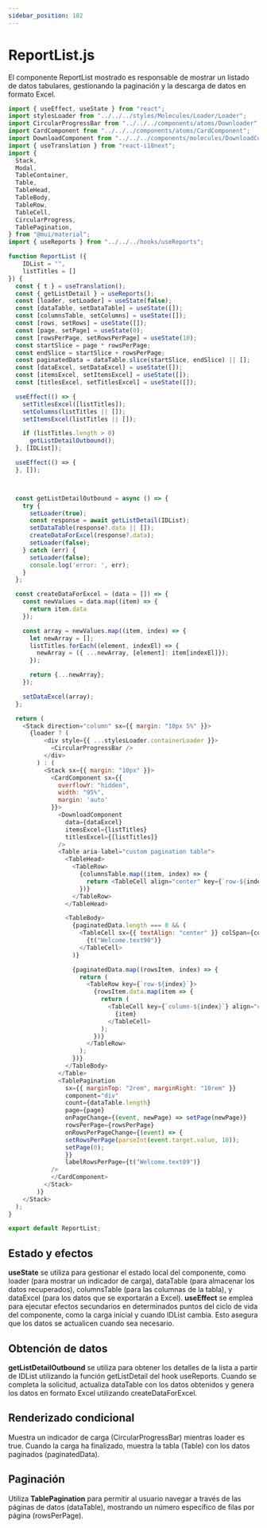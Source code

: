 ```yaml
---
sidebar_position: 182
---
```


# ReportList.js

El componente ReportList mostrado es responsable de mostrar un listado de datos tabulares, gestionando la paginación y la descarga de datos en formato Excel. 

```js
import { useEffect, useState } from "react";
import stylesLoader from "../../../styles/Molecules/Loader/Loader";
import CircularProgressBar from "../../../components/atoms/Downloader";
import CardComponent from "../../../components/atoms/CardComponent";
import DownloadComponent from "../../../components/molecules/DownloadComponent";
import { useTranslation } from "react-i18next";
import {
  Stack,
  Modal,
  TableContainer,
  Table,
  TableHead,
  TableBody,
  TableRow,
  TableCell,
  CircularProgress,
  TablePagination,
} from "@mui/material";
import { useReports } from "../../../hooks/useReports";

function ReportList ({
    IDList = "",
    listTitles = []
}) {
  const { t } = useTranslation();
  const { getListDetail } = useReports();
  const [loader, setLoader] = useState(false);
  const [dataTable, setDataTable] = useState([]);
  const [columnsTable, setColumns] = useState([]);
  const [rows, setRows] = useState([]);
  const [page, setPage] = useState(0);
  const [rowsPerPage, setRowsPerPage] = useState(10);
  const startSlice = page * rowsPerPage;
  const endSlice = startSlice + rowsPerPage;
  const paginatedData = dataTable.slice(startSlice, endSlice) || [];
  const [dataExcel, setDataExcel] = useState([]);
  const [itemsExcel, setItemsExcel] = useState([]);
  const [titlesExcel, setTitlesExcel] = useState([]);

  useEffect(() => {
    setTitlesExcel([listTitles]);
    setColumns(listTitles || []);
    setItemsExcel(listTitles || []);

    if (listTitles.length > 0)
      getListDetailOutbound();
  }, [IDList]);

  useEffect(() => {
  }, []);



  const getListDetailOutbound = async () => {
    try {
      setLoader(true);
      const response = await getListDetail(IDList);
      setDataTable(response?.data || []);
      createDataForExcel(response?.data);
      setLoader(false);
    } catch (err) {
      setLoader(false);
      console.log('error: ', err);
    }
  };

  const createDataForExcel = (data = []) => {
    const newValues = data.map((item) => {
      return item.data
    });

    const array = newValues.map((item, index) => {
      let newArray = [];
      listTitles.forEach((element, indexEl) => {
        newArray = ({ ...newArray, [element]: item[indexEl]});
      });

      return {...newArray};
    });

    setDataExcel(array);
  };

  return (
    <Stack direction="column" sx={{ margin: "10px 5%" }}>
      {loader ? (
          <div style={{ ...stylesLoader.containerLoader }}>
            <CircularProgressBar />
          </div>
        ) : (
          <Stack sx={{ margin: "10px" }}>
            <CardComponent sx={{
              overflowY: "hidden",
              width: "95%",
              margin: 'auto'
            }}>
              <DownloadComponent
                data={dataExcel}
                itemsExcel={listTitles}
                titlesExcel={[listTitles]}
              />
              <Table aria-label="custom pagination table">
                <TableHead>
                  <TableRow>
                    {columnsTable.map((item, index) => {
                      return <TableCell align="center" key={`row-${index}`}>{item}</TableCell>
                    })}
                  </TableRow>
                </TableHead>

                <TableBody>
                  {paginatedData.length === 0 && (
                    <TableCell sx={{ textAlign: "center" }} colSpan={columnsTable.length < 0 ? 5 : listTitles.length}>
                      {t("Welcome.text90")}
                    </TableCell>
                  )}

                  {paginatedData.map((rowsItem, index) => {
                    return (
                      <TableRow key={`row-${index}`}>
                        {rowsItem.data.map(item => {
                          return (
                            <TableCell key={`column-${index}`} align="center">
                              {item}
                            </TableCell>
                          );
                        })}
                      </TableRow>
                    );
                  })}
                </TableBody>
              </Table>
              <TablePagination
                sx={{ marginTop: "2rem", marginRight: "10rem" }}
                component="div"
                count={dataTable.length}
                page={page}
                onPageChange={(event, newPage) => setPage(newPage)}
                rowsPerPage={rowsPerPage}
                onRowsPerPageChange={(event) => {
                setRowsPerPage(parseInt(event.target.value, 10));
                setPage(0);
                }}
                labelRowsPerPage={t("Welcome.text89")}
            />
            </CardComponent>
          </Stack>
        )}
    </Stack>
  );
}

export default ReportList;
```

## Estado y efectos

**useState** se utiliza para gestionar el estado local del componente, como loader (para mostrar un indicador de carga), dataTable (para almacenar los datos recuperados), columnsTable (para las columnas de la tabla), y dataExcel (para los datos que se exportarán a Excel).
**useEffect** se emplea para ejecutar efectos secundarios en determinados puntos del ciclo de vida del componente, como la carga inicial y cuando IDList cambia. Esto asegura que los datos se actualicen cuando sea necesario.

## Obtención de datos

**getListDetailOutbound** se utiliza para obtener los detalles de la lista a partir de IDList utilizando la función getListDetail del hook useReports. Cuando se completa la solicitud, actualiza dataTable con los datos obtenidos y genera los datos en formato Excel utilizando createDataForExcel.

## Renderizado condicional

Muestra un indicador de carga (CircularProgressBar) mientras loader es true.
Cuando la carga ha finalizado, muestra la tabla (Table) con los datos paginados (paginatedData).

## Paginación

Utiliza **TablePagination** para permitir al usuario navegar a través de las páginas de datos (dataTable), mostrando un número específico de filas por página (rowsPerPage).
